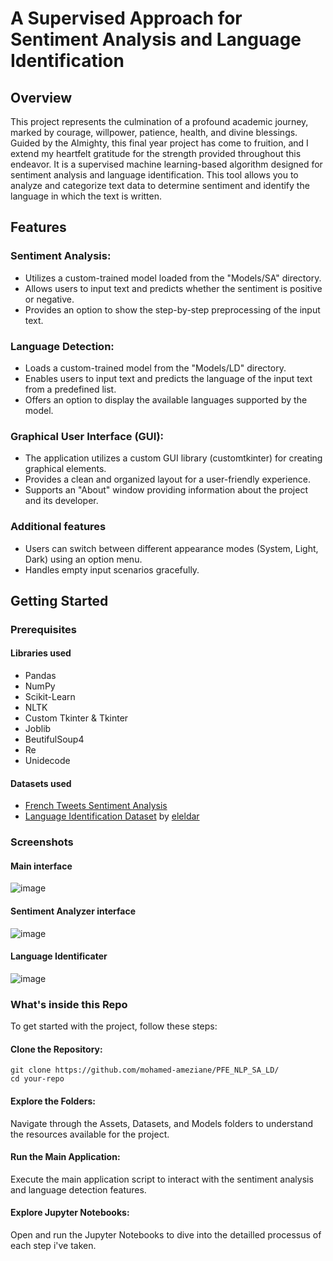 # A Supervised Approach for Sentiment Analysis and Language Identification
## Overview
   This project represents the culmination of a profound academic journey, marked by courage, willpower, patience, health, and divine blessings. Guided by the Almighty, this final year project has come to fruition, and I extend my heartfelt gratitude for the strength provided throughout this endeavor.
   It is a supervised machine learning-based algorithm designed for sentiment analysis and language identification. This tool allows you to analyze and categorize text data to determine sentiment and identify the language in which the text is written.
## Features
### Sentiment Analysis:
- Utilizes a custom-trained model loaded from the "Models/SA" directory.
- Allows users to input text and predicts whether the sentiment is positive or negative.
- Provides an option to show the step-by-step preprocessing of the input text.
### Language Detection:
- Loads a custom-trained model from the "Models/LD" directory.
- Enables users to input text and predicts the language of the input text from a predefined list.
- Offers an option to display the available languages supported by the model.
### Graphical User Interface (GUI):
- The application utilizes a custom GUI library (customtkinter) for creating graphical elements.
- Provides a clean and organized layout for a user-friendly experience.
- Supports an "About" window providing information about the project and its developer.
### Additional features
- Users can switch between different appearance modes (System, Light, Dark) using an option menu.
- Handles empty input scenarios gracefully.
## Getting Started
### Prerequisites
#### Libraries used
- Pandas
- NumPy
- Scikit-Learn
- NLTK
- Custom Tkinter & Tkinter
- Joblib
- BeutifulSoup4
- Re
- Unidecode
#### Datasets used
- [French Tweets Sentiment Analysis](https://www.kaggle.com/datasets/hbaflast/french-twitter-sentiment-analysis)
- [Language Identification Dataset](https://huggingface.co/eleldar/language-detection) by [eleldar](https://github.com/eleldar)
### Screenshots
#### Main interface
![image](https://github.com/mohamed-ameziane/PFE_NLP_SA_LD/assets/101048697/6b26942f-e77c-49e9-adc5-68a398d7b4d5)
#### Sentiment Analyzer interface
![image](https://github.com/mohamed-ameziane/PFE_NLP_SA_LD/assets/101048697/a015b7dc-f53b-4494-ac03-c7d1d90c7d1b)
#### Language Identificater
![image](https://github.com/mohamed-ameziane/PFE_NLP_SA_LD/assets/101048697/8f0f0791-64be-4cc2-bff7-7cbaf1bf9806)
### What's inside this Repo
To get started with the project, follow these steps:
#### Clone the Repository:
```shell
git clone https://github.com/mohamed-ameziane/PFE_NLP_SA_LD/
cd your-repo
```
#### Explore the Folders:
Navigate through the Assets, Datasets, and Models folders to understand the resources available for the project.
#### Run the Main Application:
Execute the main application script to interact with the sentiment analysis and language detection features.
#### Explore Jupyter Notebooks:
Open and run the Jupyter Notebooks to dive into the detailled processus of each step i've taken.









